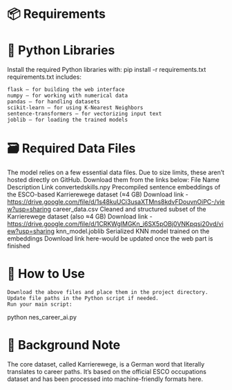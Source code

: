 # 📦 Requirements

# 🐍 Python Libraries

Install the required Python libraries with:
pip install -r requirements.txt
requirements.txt includes:

    flask – for building the web interface
    numpy – for working with numerical data
    pandas – for handling datasets
    scikit-learn – for using K-Nearest Neighbors
    sentence-transformers – for vectorizing input text
    joblib – for loading the trained models

# 🗃️ Required Data Files

The model relies on a few essential data files. Due to size limits, these aren’t hosted directly on GitHub. Download them from the links below:
File Name	Description	Link
convertedskills.npy	Precompiled sentence embeddings of the ESCO-based Karrierewege dataset (≈4 GB)	Download link - https://drive.google.com/file/d/1s48kuUCi3usaXTMns8kdvFDouvnOiPC-/view?usp=sharing
career_data.csv	Cleaned and structured subset of the Karrierewege dataset	(also ≈4 GB) Download link - https://drive.google.com/file/d/1CRKWgIMGKn_i6SX5pOBj0VNKpqsi20vd/view?usp=sharing
knn_model.joblib	Serialized KNN model trained on the embeddings	Download link here-would be updated once the web part is finished


# 🧪 How to Use

    Download the above files and place them in the project directory.
    Update file paths in the Python script if needed.
    Run your main script:

python nes_career_ai.py


# 🧠 Background Note

The core dataset, called Karrierewege, is a German word that literally translates to career paths. It’s based on the official ESCO occupations dataset and has been processed into machine-friendly formats here.
